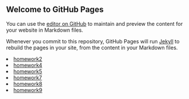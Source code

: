 ## Welcome to GitHub Pages

You can use the [editor on GitHub](https://github.com/Carry3/Carry3.github.io/edit/main/README.md) to maintain and preview the content for your website in Markdown files.

Whenever you commit to this repository, GitHub Pages will run [Jekyll](https://jekyllrb.com/) to rebuild the pages in your site, from the content in your Markdown files.

<div>
      <li><a href="./homework2/shiyan2.html">homework2</a></li>
      <li><a href="./homework4/index.html">homework4</a></li>
      <li><a href="./homework5/index.html">homework5</a></li>
      <li><a href="./homework7/index.html">homework7</a></li>
      <li><a href="./homework8/index1.html">homework8</a></li>
      <li><a href="./homework9/index1.html">homework9</a></li>
</div>
